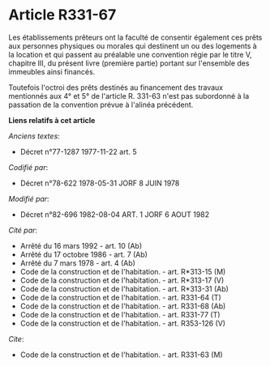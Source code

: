 # Article R331-67

Les établissements prêteurs ont la faculté de consentir également ces prêts aux personnes physiques ou morales qui destinent
un ou des logements à la location et qui passent au préalable une convention régie par le titre V, chapitre III, du présent
livre (première partie) portant sur l'ensemble des immeubles ainsi financés.

Toutefois l'octroi des prêts destinés au financement des travaux mentionnés aux 4° et 5° de l'article R. 331-63 n'est pas
subordonné à la passation de la convention prévue à l'alinéa précédent.

**Liens relatifs à cet article**

_Anciens textes_:

  - Décret n°77-1287 1977-11-22 art. 5

_Codifié par_:

  - Décret n°78-622 1978-05-31 JORF 8 JUIN 1978

_Modifié par_:

  - Décret n°82-696 1982-08-04 ART. 1 JORF 6 AOUT 1982

_Cité par_:

  - Arrêté du 16 mars 1992 - art. 10 (Ab)
  - Arrêté du 17 octobre 1986 - art. 7 (Ab)
  - Arrêté du 7 mars 1978 - art. 4 (Ab)
  - Code de la construction et de l'habitation. - art. R*313-15 (M)
  - Code de la construction et de l'habitation. - art. R*313-17 (V)
  - Code de la construction et de l'habitation. - art. R*313-31 (Ab)
  - Code de la construction et de l'habitation. - art. R331-64 (T)
  - Code de la construction et de l'habitation. - art. R331-68 (Ab)
  - Code de la construction et de l'habitation. - art. R331-77 (T)
  - Code de la construction et de l'habitation. - art. R353-126 (V)

_Cite_:

  - Code de la construction et de l'habitation. - art. R331-63 (M)

